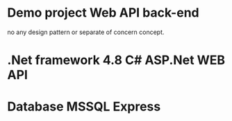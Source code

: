 # Demo project Web API back-end 
no any design pattern or separate of concern concept. 
# .Net framework 4.8  C# ASP.Net WEB API

# Database MSSQL Express

